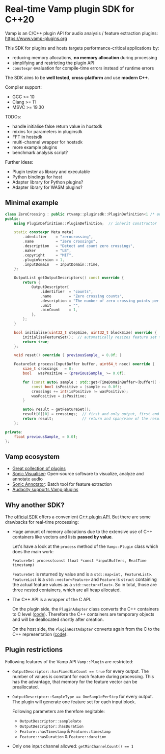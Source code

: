 # Real-time Vamp plugin SDK for C++20

Vamp is an C/C++ plugin API for audio analysis / feature extraction plugins: https://www.vamp-plugins.org

This SDK for plugins and hosts targets performance-critical applications by:

- reducing memory allocations, **no memory allocation** during processing
- simplifying and restricting the plugin API
- `constexpr` evaluation for compile-time errors instead of runtime errors

The SDK aims to be **well tested**, **cross-platform** and use **modern C++**.

Compiler support:

- GCC >= 10
- Clang >= 11
- MSVC >= 19.30

TODOs:

- handle initialise false return value in hostsdk
- mixins for parameters in pluginsdk
- FFT in hostsdk
- multi-channel wrapper for hostsdk
- more example plugins
- benchmark analysis script?

Further ideas:

- Plugin tester as library and executable
- Python bindings for host
- Adapter library for Python plugins?
- Adapter library for WASM plugins?

## Minimal example

```cpp
class ZeroCrossing : public rtvamp::pluginsdk::PluginDefinition<1 /* one output */> {
public:
    using PluginDefinition::PluginDefinition;  // inherit constructor

    static constexpr Meta meta{
        .identifier    = "zerocrossing",
        .name          = "Zero crossings",
        .description   = "Detect and count zero crossings",
        .maker         = "LB",
        .copyright     = "MIT",
        .pluginVersion = 1,
        .inputDomain   = InputDomain::Time,
    };

    OutputList getOutputDescriptors() const override {
        return {
            OutputDescriptor{
                .identifier  = "counts",
                .name        = "Zero crossing counts",
                .description = "The number of zero crossing points per processing block",
                .unit        = "",
                .binCount    = 1,
            },
        };
    }

    bool initialise(uint32_t stepSize, uint32_t blockSize) override {
        initialiseFeatureSet();  // automatically resizes feature set to number of outputs and bins
        return true;
    };

    void reset() override { previousSample_ = 0.0f; }

    FeatureSet process(InputBuffer buffer, uint64_t nsec) override {
        size_t crossings   = 0;
        bool   wasPositive = (previousSample_ >= 0.0f);

        for (const auto& sample : std::get<TimeDomainBuffer>(buffer)) {
            const bool isPositive = (sample >= 0.0f);
            crossings += int(isPositive != wasPositive);
            wasPositive = isPositive;
        }

        auto& result = getFeatureSet();
        result[0][0] = crossings;  // first and only output, first and only bin
        return result;             // return and span/view of the results
    };

private:
    float previousSample_ = 0.0f;
};
```

## Vamp ecosystem

- [Great collection of plugins](https://www.vamp-plugins.org/download.html)
- [Sonic Visualiser](https://www.sonicvisualiser.org/): Open-source software to visualize, analyze and annotate audio
- [Sonic Annotator](https://vamp-plugins.org/sonic-annotator): Batch tool for feature extraction
- [Audacity supports Vamp plugins](https://wiki.audacityteam.org/wiki/Vamp_Plug-ins)

## Why another SDK?

The [official SDK](https://github.com/c4dm/vamp-plugin-sdk) offers a convenient [C++ plugin API](https://code.soundsoftware.ac.uk/projects/vamp-plugin-sdk/embedded/classVamp_1_1Plugin.html).
But there are some drawbacks for real-time processing:

- Huge amount of memory allocations due to the extensive use of C++ containers like vectors and lists **passed by value**.

  Let's have a look at the `process` method of the `Vamp::Plugin` class which does the main work:

  `FeatureSet process(const float *const *inputBuffers, RealTime timestamp)`

  `FeatureSet` is returned by value and is a `std::map<int, FeatureList>`.
  `FeatureList` is a `std::vector<Feature>` and `Feature` is `struct` containing the actual feature values as a `std::vector<float>`.
  So in total, those are three nested containers, which are all heap allocated.

- The C++ API is a wrapper of the C API.

  On the plugin side, the `PluginAdapter` class converts the C++ containers to C level ([code](https://github.com/c4dm/vamp-plugin-sdk/blob/master/src/vamp-sdk/PluginAdapter.cpp#L828-L921)).
  Therefore the C++ containers are temporary objects and will be deallocated shortly after creation.

  On the host side, the `PluginHostAdapter` converts again from the C to the C++ representation ([code](https://github.com/c4dm/vamp-plugin-sdk/blob/master/src/vamp-hostsdk/PluginHostAdapter.cpp#L413-L464)).

## Plugin restrictions

Following features of the Vamp API `Vamp::Plugin` are restricted:

- `OutputDescriptor::hasFixedBinCount == true` for every output.
  The number of values is constant for each feature during processing.
  This has the advantage, that memory for the feature vector can be preallocated.

- `OutputDescriptor::SampleType == OneSamplePerStep` for every output.
  The plugin will generate one feature set for each input block.
  
  Following parameters are therefore negitable:
  - `OutputDescriptor::sampleRate`
  - `OutputDescriptor::hasDuration`
  - `Feature::hasTimestamp` & `Feature::timestamp`
  - `Feature::hasDuration` & `Feature::duration`

- Only one input channel allowed: `getMinChannelCount() == 1`
